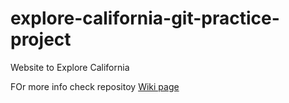 # explore-california-git-practice-project
Website to Explore California

FOr more info check repositoy [Wiki page](https://github.com/tadijam64/explore-california-git-practice-project/wiki)
